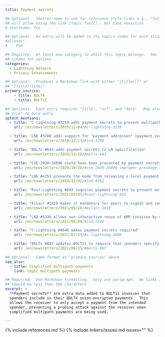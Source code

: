 ```yaml
---
title: Payment secrets

## Optional.  Shorter name to use for reference style links e.g., "foo"
## will allow using the link [topic foo][].  Not case sensitive
# shortname: foo

## Optional.  An entry will be added to the topics index for each alias
#aliases:
#  - Foo

## Required.  At least one category to which this topic belongs.  See
## schema for options
categories:
  - Lightning Network
  - Privacy Enhancements

## Optional.  Produces a Markdown link with either "[title][]" or
## "[title](link)"
primary_sources:
    - title: BOLT4
    - title: BOLT11

## Optional.  Each entry requires "title", "url", and "date".  May also use "feature:
## true" to bold entry
optech_mentions:
  - title: "C-Lightning #3259 adds payment secrets to prevent multipath probing"
    url: /en/newsletters/2019/12/04/#c-lightning-3259

  - title: 'LND #3788 adds support for "payment addresses" (payment secrets)'
    url: /en/newsletters/2019/12/11/#lnd-3788

  - title: "BOLTs #643 adds payment secrets to LN specification"
    url: /en/newsletters/2019/12/18/#bolts-643

  - title: "CVE-2020-26896 could have been prevented by payment secrets"
    url: /en/newsletters/2020/10/28/#cve-2020-26896-improper-preimage-revelation

  - title: "LND #4752 prevents the node from releasing a local payment preimage without a payment secret"
    url: /en/newsletters/2020/12/02/#lnd-4752

  - title: "Rust-Lightning #893 requires payment secrets to prevent multipath probing"
    url: /en/newsletters/2021/05/05/#rust-lightning-893

  - title: "Eclair #1810 makes it mandatory for peers to signal and comply with the payment_secret feature"
    url: /en/newsletters/2021/05/26/#eclair-1810

  - title: "LND #5336 allows non-interactive reuse of AMP invoices by changing the payment secret"
    url: /en/newsletters/2021/06/09/#lnd-5336

  - title: "C-Lightning #4646 makes payment secrets required"
    url: /en/newsletters/2021/07/21/#c-lightning-4646

  - title: "BOLTs #887 updates BOLT11 to require that spenders specify the payment secret"
    url: /en/newsletters/2021/08/25/#bolts-887

## Optional.  Same format as "primary_sources" above
see_also:
  - title: Simplified multipath payments
    link: topic multipath payments

## Required.  Use Markdown formatting.  Only one paragraph.  No links allowed.
## Should be less than 500 characters
excerpt: >
  **Payment secrets** are extra data added to BOLT11 invoices that
  spenders include in their BOLT4 onion-encrypted payments.  This
  allows the receiver to only accept a payment from the intended
  spender, preventing a probing attack against the receiver when
  simplified multipath payments are being used.

---
```


{% include references.md %}
{% include linkers/issues.md issues="" %}
